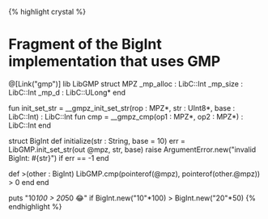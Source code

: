{% highlight crystal %}
# Fragment of the BigInt implementation that uses GMP
@[Link("gmp")]
lib LibGMP
  struct MPZ
    _mp_alloc : LibC::Int
    _mp_size : LibC::Int
    _mp_d : LibC::ULong*
  end

  fun init_set_str =
    __gmpz_init_set_str(rop : MPZ*, str : UInt8*, base : LibC::Int) : LibC::Int
  fun cmp = __gmpz_cmp(op1 : MPZ*, op2 : MPZ*) : LibC::Int
end

struct BigInt
  def initialize(str : String, base = 10)
    err = LibGMP.init_set_str(out @mpz, str, base)
    raise ArgumentError.new("invalid BigInt: #{str}") if err == -1
  end

  def >(other : BigInt)
    LibGMP.cmp(pointerof(@mpz), pointerof(other.@mpz)) > 0
  end
end

puts "10*100 > 20*50 😂" if BigInt.new("10"*100) > BigInt.new("20"*50)
{% endhighlight %}
